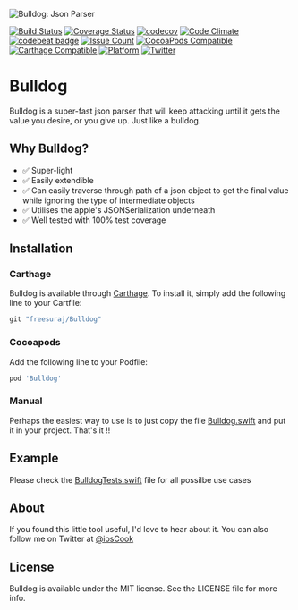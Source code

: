 ![Bulldog: Json Parser](https://raw.githubusercontent.com/freesuraj/Bulldog/master/Assets/logo.png)

[![Build Status](https://travis-ci.org/freesuraj/Bulldog.svg?branch=master)](https://travis-ci.org/freesuraj/Bulldog)
[![Coverage Status](https://coveralls.io/repos/github/freesuraj/Bulldog/badge.svg?branch=master)](https://coveralls.io/github/freesuraj/Bulldog?branch=master)
[![codecov](https://codecov.io/gh/freesuraj/Bulldog/branch/master/graph/badge.svg)](https://codecov.io/gh/freesuraj/Bulldog)
[![Code Climate](https://codeclimate.com/github/freesuraj/Bulldog/badges/gpa.svg)](https://codeclimate.com/github/freesuraj/Bulldog)
[![codebeat badge](https://codebeat.co/badges/b009ba3f-092c-49df-861c-d9f2e758e9e6)](https://codebeat.co/projects/github-com-freesuraj-bulldog)
[![Issue Count](https://codeclimate.com/github/freesuraj/Bulldog/badges/issue_count.svg)](https://codeclimate.com/github/freesuraj/Bulldog)
[![CocoaPods Compatible](https://img.shields.io/cocoapods/v/Bulldog.svg)](http://cocoadocs.org/docsets/Bulldog/)
[![Carthage Compatible](https://img.shields.io/badge/Carthage-compatible-4BC51D.svg?style=flat)](https://github.com/Carthage/Carthage)
[![Platform](https://img.shields.io/cocoapods/p/Bulldog.svg?style=flat)](http://cocoadocs.org/docsets/Bulldog)
[![Twitter](https://img.shields.io/badge/twitter-@iosCook-blue.svg?style=flat)](http://twitter.com/iosCook)

# Bulldog
Bulldog is a super-fast json parser that will keep attacking until it gets the value you desire, or you give up. Just like a bulldog.

## Why Bulldog?

- ✅ Super-light
- ✅ Easily extendible
- ✅ Can easily traverse through path of a json object to get the final value while ignoring the type of intermediate objects
- ✅ Utilises the apple's JSONSerialization underneath
- ✅ Well tested with 100% test coverage

## Installation

### Carthage
Bulldog is available through [Carthage](https://github.com/Carthage/Carthage). To install
it, simply add the following line to your Cartfile:

```ruby
git "freesuraj/Bulldog"
```

### Cocoapods
Add the following line to your Podfile:
```ruby
pod 'Bulldog'
```
### Manual
Perhaps the easiest way to use is to just copy the file [Bulldog.swift](https://github.com/freesuraj/Bulldog/blob/master/Source/Bulldog.swift) and put it in your project. That's it !!

## Example

Please check the [BulldogTests.swift](https://github.com/freesuraj/Bulldog/blob/master/Tests/BulldogTests.swift) file for all possilbe use cases

## About

If you found this little tool useful, I'd love to hear about it. You can also follow me on Twitter at [@iosCook](https://twitter.com/ioscook)


## License

Bulldog is available under the MIT license. See the LICENSE file for more info.


